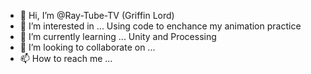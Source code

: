 - 👋 Hi, I’m @Ray-Tube-TV (Griffin Lord)
- 👀 I’m interested in ... Using code to enchance my animation practice
- 🌱 I’m currently learning ... Unity and Processing
- 💞️ I’m looking to collaborate on ... 
- 📫 How to reach me ...

<!---
Ray-Tube-TV/Ray-Tube-TV is a ✨ special ✨ repository because its `README.md` (this file) appears on your GitHub profile.
You can click the Preview link to take a look at your changes.
--->
